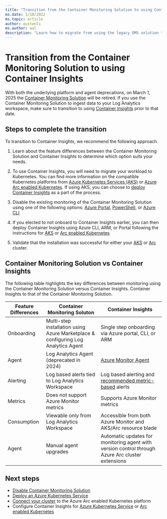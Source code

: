 ```yaml
---
title: "Transition from the Container Monitoring Solution to using Container Insights"
ms.date: 1/18/2022
ms.topic: article
author: austonli
ms.author: aul
description: "Learn how to migrate from using the legacy OMS solution to monitoring your containers using Container Insights"
---
```


# Transition from the Container Monitoring Solution to using Container Insights

With both the underlying platform and agent deprecations, on March 1, 2025 the [Container Monitoring Solution](./containers.md) will be retired. If you use the Container Monitoring Solution to ingest data to your Log Analytics workspace, make sure to transition to using [Container Insights](./container-insights-overview.md) prior to that date.

## Steps to complete the transition

To transition to Container Insights, we recommend the following approach.

1. Learn about the feature differences between the Container Monitoring Solution and Container Insights to determine which option suits your needs.

2. To use Container Insights, you will need to migrate your workload to Kubernetes. You can find more information on the compatible Kubernetes platforms from [Azure Kubernetes Services (AKS)](../../aks/intro-kubernetes.md) or [Azure Arc enabled Kubernetes](../../azure-arc/kubernetes/overview.md). If using AKS, you can choose to [deploy Container Insights](./container-insights-enable-new-cluster.md) as a part of the process.

3. Disable the existing monitoring of the Container Monitoring Solution using one of the following options: [Azure Portal](../insights/solutions.md?tabs=portal#remove-a-monitoring-solution), [PowerShell](https://docs.microsoft.com/powershell/module/az.monitoringsolutions/remove-azmonitorloganalyticssolution?view=azps-7.1.0), or [Azure CLI](https://docs.microsoft.com/cli/azure/monitor/log-analytics/solution?view=azure-cli-latest#az-monitor-log-analytics-solution-delete)
4. If you elected to not onboard to Container Insights earlier, you can then deploy Container Insights using Azure CLI, ARM, or Portal following the instructions for [AKS](./container-insights-enable-existing-clusters.md) or [Arc enabled Kubernetes](./container-insights-enable-arc-enabled-clusters.md)
5. Validate that the installation was successful for either your [AKS](./container-insights-enable-existing-clusters.md#verify-agent-and-solution-deployment) or [Arc](./container-insights-enable-arc-enabled-clusters.md#verify-extension-installation-status) cluster.


## Container Monitoring Solution vs Container Insights 

The following table highlights the key differences between monitoring using the Container Monitoring Solution versus Container Insights. Container Insights to that of the Container Monitoring Solution.

| Feature Differences  | Container Monitoring Soluton | Container Insights |
| ------------------- | ----------------- | ------------------- |
| Onboarding | Multi-step installation using Azure Marketplace & configuring Log Analytics Agent | Single step onboarding via Azure portal, CLI, or ARM |
| Agent | Log Analytics Agent (deprecated in 2024) | [Azure Monitor Agent](../agents/azure-monitor-agent-overview.md)
| Alerting | Log based alerts tied to Log Analytics Workspace | Log based alerting and [recommended metric-based](./container-insights-metric-alerts.md) alerts |
| Metrics | Does not support Azure Monitor metrics | Supports Azure Monitor metrics |
| Consumption | Viewable only from Log Analytics Workspace | Accessible from both Azure Monitor and AKS/Arc resource blade |
| Agent | Manual agent upgrades | Automatic updates for monitoring agent with version control through Azure Arc cluster extensions |

## Next steps

- [Disable Container Monitoring Solution](./containers.md#Removing-solution-from-your-workspace)
- [Deploy an Azure Kubernetes Service](./container-insights-enable-new-cluster.md)
- [Connect your cluster](../../azure-arc/kubernetes/quickstart-connect-cluster.md) to the Azure Arc enabled Kubernetes platform
- Configure Container Insights for [Azure Kubernetes Service](./container-insights-enable-existing-clusters.md) or [Arc enabled Kubernetes](./container-insights-enable-arc-enabled-clusters.md) 
